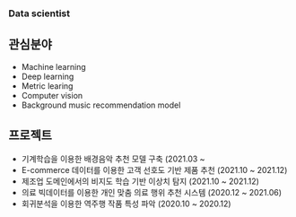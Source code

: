 ### Data scientist
## 관심분야
* Machine learning
* Deep learning
* Metric learing
* Computer vision
* Background music recommendation model
## 프로젝트
* 기계학습을 이용한 배경음악 추천 모델 구축 (2021.03 ~
* E-commerce 데이터를 이용한 고객 선호도 기반 제품 추천 (2021.10 ~ 2021.12)
* 제조업 도메인에서의 비지도 학습 기반 이상치 탐지 (2021.10 ~ 2021.12)
* 의료 빅데이터를 이용한 개인 맞춤 의료 행위 추천 시스템 (2020.12 ~ 2021.06)
* 회귀분석을 이용한 역주행 작품 특성 파악 (2020.10 ~ 2020.12)
